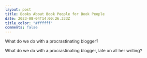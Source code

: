 ```yaml
---
layout: post
title: Books About Book People for Book People
date: 2023-08-04T14:00:26.333Z
title_color: "#ffffff"
comments: false
---
```

What do we do with a procrastinating blogger?

What do we do with a procrastinating blogger, late on all her writing?
